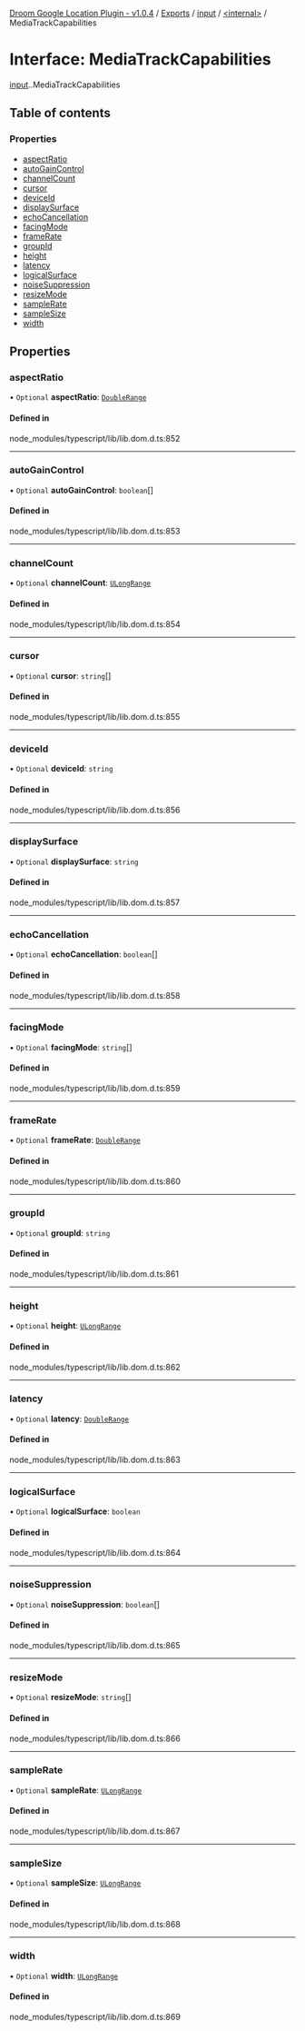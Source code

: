 [Droom Google Location Plugin - v1.0.4](../README.md) / [Exports](../modules.md) / [input](../modules/input.md) / [<internal\>](../modules/input._internal_.md) / MediaTrackCapabilities

# Interface: MediaTrackCapabilities

[input](../modules/input.md).[<internal>](../modules/input._internal_.md).MediaTrackCapabilities

## Table of contents

### Properties

- [aspectRatio](input._internal_.MediaTrackCapabilities.md#aspectratio)
- [autoGainControl](input._internal_.MediaTrackCapabilities.md#autogaincontrol)
- [channelCount](input._internal_.MediaTrackCapabilities.md#channelcount)
- [cursor](input._internal_.MediaTrackCapabilities.md#cursor)
- [deviceId](input._internal_.MediaTrackCapabilities.md#deviceid)
- [displaySurface](input._internal_.MediaTrackCapabilities.md#displaysurface)
- [echoCancellation](input._internal_.MediaTrackCapabilities.md#echocancellation)
- [facingMode](input._internal_.MediaTrackCapabilities.md#facingmode)
- [frameRate](input._internal_.MediaTrackCapabilities.md#framerate)
- [groupId](input._internal_.MediaTrackCapabilities.md#groupid)
- [height](input._internal_.MediaTrackCapabilities.md#height)
- [latency](input._internal_.MediaTrackCapabilities.md#latency)
- [logicalSurface](input._internal_.MediaTrackCapabilities.md#logicalsurface)
- [noiseSuppression](input._internal_.MediaTrackCapabilities.md#noisesuppression)
- [resizeMode](input._internal_.MediaTrackCapabilities.md#resizemode)
- [sampleRate](input._internal_.MediaTrackCapabilities.md#samplerate)
- [sampleSize](input._internal_.MediaTrackCapabilities.md#samplesize)
- [width](input._internal_.MediaTrackCapabilities.md#width)

## Properties

### aspectRatio

• `Optional` **aspectRatio**: [`DoubleRange`](input._internal_.DoubleRange.md)

#### Defined in

node_modules/typescript/lib/lib.dom.d.ts:852

___

### autoGainControl

• `Optional` **autoGainControl**: `boolean`[]

#### Defined in

node_modules/typescript/lib/lib.dom.d.ts:853

___

### channelCount

• `Optional` **channelCount**: [`ULongRange`](input._internal_.ULongRange.md)

#### Defined in

node_modules/typescript/lib/lib.dom.d.ts:854

___

### cursor

• `Optional` **cursor**: `string`[]

#### Defined in

node_modules/typescript/lib/lib.dom.d.ts:855

___

### deviceId

• `Optional` **deviceId**: `string`

#### Defined in

node_modules/typescript/lib/lib.dom.d.ts:856

___

### displaySurface

• `Optional` **displaySurface**: `string`

#### Defined in

node_modules/typescript/lib/lib.dom.d.ts:857

___

### echoCancellation

• `Optional` **echoCancellation**: `boolean`[]

#### Defined in

node_modules/typescript/lib/lib.dom.d.ts:858

___

### facingMode

• `Optional` **facingMode**: `string`[]

#### Defined in

node_modules/typescript/lib/lib.dom.d.ts:859

___

### frameRate

• `Optional` **frameRate**: [`DoubleRange`](input._internal_.DoubleRange.md)

#### Defined in

node_modules/typescript/lib/lib.dom.d.ts:860

___

### groupId

• `Optional` **groupId**: `string`

#### Defined in

node_modules/typescript/lib/lib.dom.d.ts:861

___

### height

• `Optional` **height**: [`ULongRange`](input._internal_.ULongRange.md)

#### Defined in

node_modules/typescript/lib/lib.dom.d.ts:862

___

### latency

• `Optional` **latency**: [`DoubleRange`](input._internal_.DoubleRange.md)

#### Defined in

node_modules/typescript/lib/lib.dom.d.ts:863

___

### logicalSurface

• `Optional` **logicalSurface**: `boolean`

#### Defined in

node_modules/typescript/lib/lib.dom.d.ts:864

___

### noiseSuppression

• `Optional` **noiseSuppression**: `boolean`[]

#### Defined in

node_modules/typescript/lib/lib.dom.d.ts:865

___

### resizeMode

• `Optional` **resizeMode**: `string`[]

#### Defined in

node_modules/typescript/lib/lib.dom.d.ts:866

___

### sampleRate

• `Optional` **sampleRate**: [`ULongRange`](input._internal_.ULongRange.md)

#### Defined in

node_modules/typescript/lib/lib.dom.d.ts:867

___

### sampleSize

• `Optional` **sampleSize**: [`ULongRange`](input._internal_.ULongRange.md)

#### Defined in

node_modules/typescript/lib/lib.dom.d.ts:868

___

### width

• `Optional` **width**: [`ULongRange`](input._internal_.ULongRange.md)

#### Defined in

node_modules/typescript/lib/lib.dom.d.ts:869
